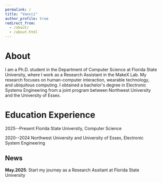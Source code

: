 ```yaml
---
permalink: /
title: "Vancci"
author_profile: true
redirect_from: 
  - /about/
  - /about.html
---
```

About
======
I am a Ph.D. student in the Department of Computer Science at Florida State University, where I work as a Research Assistant in the MakeX Lab. My research focuses on human-computer interaction, wearable technology, and ubiquitous computing. I obtained a bachelor's degree in Electronic Systems Engineering from a joint program between Northwest University and the University of Essex.


Education Experience
======
2025--Present                       Florida State University, Computer Science

2020--2024                          Northwest University and University of Essex, Electronic System Engineering



News
------


**May.2025**: Start my journey as a Research Assitant at Florida State University

